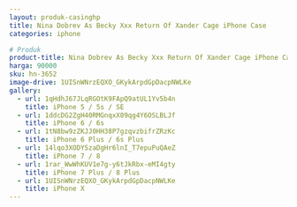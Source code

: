 ```yaml
---
layout: produk-casinghp
title: Nina Dobrev As Becky Xxx Return Of Xander Cage iPhone Case
categories: iphone

# Produk
product-title: Nina Dobrev As Becky Xxx Return Of Xander Cage iPhone Case
harga: 90000
sku: hn-3652
image-drive: 1UISnWNrzEQXO_GKykArpdGpDacpNWLKe
gallery:
  - url: 1qHdhJ67JLqRGOtK9FApQ9atUL1Yv5b4n
    title: iPhone 5 / 5s / SE
  - url: 1ddcDG2ZgH40RMGnqxX09qg4Y6OSLBLJf
    title: iPhone 6 / 6s
  - url: 1tN8bw9zZKJJ0HH38P7gzqvzbifrZRzKc
    title: iPhone 6 Plus / 6s Plus
  - url: 14lqo3XODYSzaDgHr6lnI_T7epuPuQAeZ
    title: iPhone 7 / 8
  - url: 1rar_WwWhKUV1e7g-y6tJkRbx-eMI4gty
    title: iPhone 7 Plus / 8 Plus
  - url: 1UISnWNrzEQXO_GKykArpdGpDacpNWLKe
    title: iPhone X
---
```

